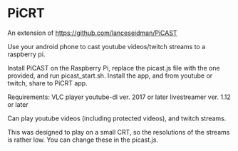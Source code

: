 # PiCRT

An extension of https://github.com/lanceseidman/PiCAST

Use your android phone to cast youtube videos/twitch streams to a raspberry pi.

Install PiCAST on the Raspberry Pi, replace the picast.js file with the one provided, and run picast_start.sh.
Install the app, and from youtube or twitch, share to PiCRT app. 

Requirements:
VLC player
youtube-dl ver. 2017 or later
livestreamer ver. 1.12 or later

Can play youtube videos (including protected videos), and twitch streams. 

This was designed to play on a small CRT, so the resolutions of the streams is rather low. You can change these in the picast.js.
